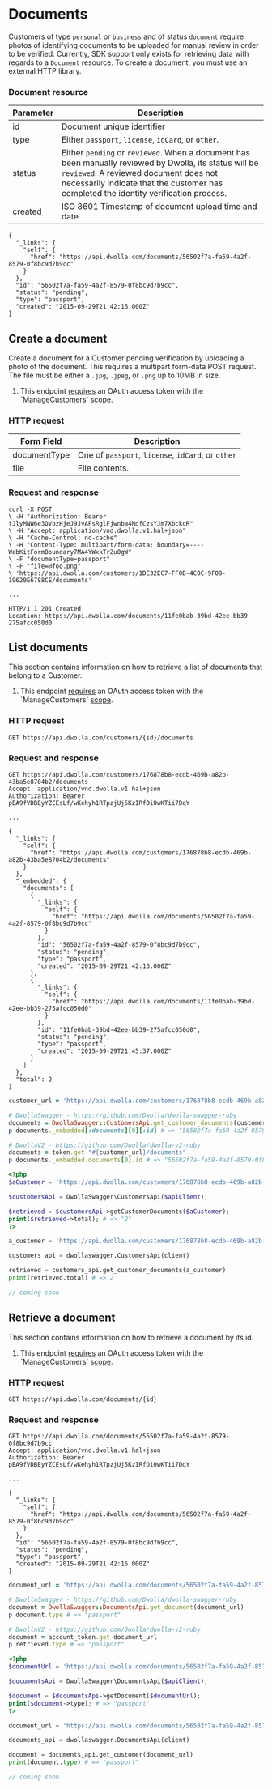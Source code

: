 # Documents

Customers of type `personal` or `business` and of status `document` require photos of identifying documents to be uploaded for manual review in order to be verified. Currently, SDK support only exists for retrieving data with regards to a `Document` resource. To create a document, you must use an external HTTP library.

### Document resource

| Parameter | Description
|-----------|------------|
|id | Document unique identifier
|type | Either `passport`, `license`, `idCard`, or `other`.
|status| Either `pending` or `reviewed`.  When a document has been manually reviewed by Dwolla, its status will be `reviewed`.  A reviewed document does not necessarily indicate that the customer has completed the identity verification process.
| created | ISO 8601 Timestamp of document upload time and date

```noselect
{
  "_links": {
    "self": {
      "href": "https://api.dwolla.com/documents/56502f7a-fa59-4a2f-8579-0f8bc9d7b9cc"
    }
  },
  "id": "56502f7a-fa59-4a2f-8579-0f8bc9d7b9cc",
  "status": "pending",
  "type": "passport",
  "created": "2015-09-29T21:42:16.000Z"
}
```

## Create a document

Create a document for a Customer pending verification by uploading a photo of the document.  This requires a multipart form-data POST request.  The file must be either a `.jpg`, `.jpeg`, or `.png` up to 10MB in size.

<ol class="alerts">
    <li class="alert icon-alert-alert">This endpoint <a href="#authentication">requires</a> an OAuth access token with the `ManageCustomers` <a href="#oauth-scopes">scope</a>.</li>
</ol>

### HTTP request

|Form Field| Description|
|----------|-------------|
| documentType | One of `passport`, `license`, `idCard`, or `other` |
| file | File contents.

### Request and response

```noselect
curl -X POST
\ -H "Authorization: Bearer tJlyMNW6e3QVbzHjeJ9JvAPsRglFjwnba4NdfCzsYJm7XbckcR"
\ -H "Accept: application/vnd.dwolla.v1.hal+json"
\ -H "Cache-Control: no-cache"
\ -H "Content-Type: multipart/form-data; boundary=----WebKitFormBoundary7MA4YWxkTrZu0gW"
\ -F "documentType=passport"
\ -F "file=@foo.png"
\ 'https://api.dwolla.com/customers/1DE32EC7-FF0B-4C0C-9F09-19629E6788CE/documents'

...

HTTP/1.1 201 Created
Location: https://api.dwolla.com/documents/11fe0bab-39bd-42ee-bb39-275afcc050d0
```

## List documents

This section contains information on how to retrieve a list of documents that belong to a Customer.

<ol class="alerts">
    <li class="alert icon-alert-alert">This endpoint <a href="#authentication">requires</a> an OAuth access token with the `ManageCustomers` <a href="#oauth-scopes">scope</a>.</li>
</ol>

### HTTP request
`GET https://api.dwolla.com/customers/{id}/documents`

### Request and response

```raw
GET https://api.dwolla.com/customers/176878b8-ecdb-469b-a82b-43ba5e8704b2/documents
Accept: application/vnd.dwolla.v1.hal+json
Authorization: Bearer pBA9fVDBEyYZCEsLf/wKehyh1RTpzjUj5KzIRfDi0wKTii7DqY

...

{
  "_links": {
    "self": {
      "href": "https://api.dwolla.com/customers/176878b8-ecdb-469b-a82b-43ba5e8704b2/documents"
    }
  },
  "_embedded": {
    "documents": [
      {
        "_links": {
          "self": {
            "href": "https://api.dwolla.com/documents/56502f7a-fa59-4a2f-8579-0f8bc9d7b9cc"
          }
        },
        "id": "56502f7a-fa59-4a2f-8579-0f8bc9d7b9cc",
        "status": "pending",
        "type": "passport",
        "created": "2015-09-29T21:42:16.000Z"
      },
      {
        "_links": {
          "self": {
            "href": "https://api.dwolla.com/documents/11fe0bab-39bd-42ee-bb39-275afcc050d0"
          }
        },
        "id": "11fe0bab-39bd-42ee-bb39-275afcc050d0",
        "status": "pending",
        "type": "passport",
        "created": "2015-09-29T21:45:37.000Z"
      }
    ]
  },
  "total": 2
}
```
```ruby
customer_url = 'https://api.dwolla.com/customers/176878b8-ecdb-469b-a82b-43ba5e8704b2/documents'

# DwollaSwagger - https://github.com/Dwolla/dwolla-swagger-ruby
documents = DwollaSwagger::CustomersApi.get_customer_documents(customer_url)
p documents._embedded[:documents][0][:id] # => "56502f7a-fa59-4a2f-8579-0f8bc9d7b9cc"

# DwollaV2 - https://github.com/Dwolla/dwolla-v2-ruby
documents = token.get "#{customer_url}/documents"
p documents._embedded.documents[0].id # => "56502f7a-fa59-4a2f-8579-0f8bc9d7b9cc"
```
```php
<?php
$aCustomer = 'https://api.dwolla.com/customers/176878b8-ecdb-469b-a82b-43ba5e8704b2/documents';

$customersApi = DwollaSwagger\CustomersApi($apiClient);

$retrieved = $customersApi->getCustomerDocuments($aCustomer);
print($retrieved->total); # => "2"
?>
```
```python
a_customer = 'https://api.dwolla.com/customers/176878b8-ecdb-469b-a82b-43ba5e8704b2/documents'

customers_api = dwollaswagger.CustomersApi(client)

retrieved = customers_api.get_customer_documents(a_customer)
print(retrieved.total) # => 2
```
```javascript
// coming soon
```

## Retrieve a document

This section contains information on how to retrieve a document by its id.

<ol class="alerts">
    <li class="alert icon-alert-alert">This endpoint <a href="#authentication">requires</a> an OAuth access token with the `ManageCustomers` <a href="#oauth-scopes">scope</a>.</li>
</ol>

### HTTP request
`GET https://api.dwolla.com/documents/{id}`

### Request and response

```raw
GET https://api.dwolla.com/documents/56502f7a-fa59-4a2f-8579-0f8bc9d7b9cc
Accept: application/vnd.dwolla.v1.hal+json
Authorization: Bearer pBA9fVDBEyYZCEsLf/wKehyh1RTpzjUj5KzIRfDi0wKTii7DqY

...

{
  "_links": {
    "self": {
      "href": "https://api.dwolla.com/documents/56502f7a-fa59-4a2f-8579-0f8bc9d7b9cc"
    }
  },
  "id": "56502f7a-fa59-4a2f-8579-0f8bc9d7b9cc",
  "status": "pending",
  "type": "passport",
  "created": "2015-09-29T21:42:16.000Z"
}
```
```ruby
document_url = 'https://api.dwolla.com/documents/56502f7a-fa59-4a2f-8579-0f8bc9d7b9cc'

# DwollaSwagger - https://github.com/Dwolla/dwolla-swagger-ruby
document = DwollaSwagger::DocumentsApi.get_document(document_url)
p document.type # => "passport"

# DwollaV2 - https://github.com/Dwolla/dwolla-v2-ruby
document = account_token.get document_url
p retrieved.type # => "passport"
```
```php
<?php
$documentUrl = 'https://api.dwolla.com/documents/56502f7a-fa59-4a2f-8579-0f8bc9d7b9cc';

$documentsApi = DwollaSwagger\DocumentsApi($apiClient);

$document = $documentsApi->getDocument($documentUrl);
print($document->type); # => "passport"
?>
```
```python
document_url = 'https://api.dwolla.com/documents/56502f7a-fa59-4a2f-8579-0f8bc9d7b9cc'

documents_api = dwollaswagger.DocumentsApi(client)

document = documents_api.get_customer(document_url)
print(document.type) # => "passport"
```
```javascript
// coming soon
```
